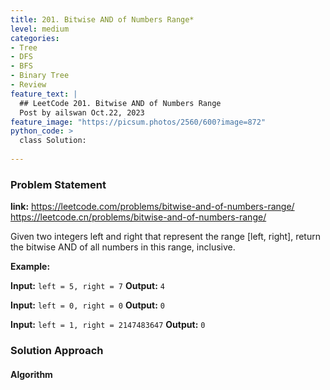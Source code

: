 ```yaml
---
title: 201. Bitwise AND of Numbers Range*
level: medium
categories:
- Tree
- DFS
- BFS
- Binary Tree
- Review
feature_text: |
  ## LeetCode 201. Bitwise AND of Numbers Range
  Post by ailswan Oct.22, 2023
feature_image: "https://picsum.photos/2560/600?image=872"
python_code: >
  class Solution:
          
---
```


### Problem Statement
**link:**
https://leetcode.com/problems/bitwise-and-of-numbers-range/
https://leetcode.cn/problems/bitwise-and-of-numbers-range/

Given two integers left and right that represent the range [left, right], return the bitwise AND of all numbers in this range, inclusive.


**Example:**

**Input:** `left = 5, right = 7`
**Output:** `4`
 
**Input:** `left = 0, right = 0`
**Output:** `0`

**Input:** `left = 1, right = 2147483647`
**Output:** `0`
 

### Solution Approach
 
#### Algorithm
 
